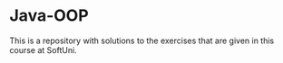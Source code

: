 # Java-OOP
This is a repository with solutions to the exercises that are given in this course at SoftUni.
